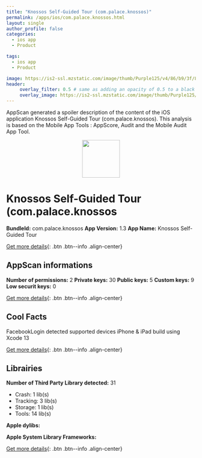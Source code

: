 ```yaml
---
title: "Knossos Self-Guided Tour (com.palace.knossos)"
permalink: /apps/ios/com.palace.knossos.html
layout: single
author_profile: false
categories: 
  - ios app 
  - Product 

tags: 
  - ios app 
  - Product 

image: https://is2-ssl.mzstatic.com/image/thumb/Purple125/v4/86/b9/3f/86b93fe5-9fa2-2ffd-cce8-543d3353c9ae/AppIcon-0-0-1x_U007emarketing-0-0-0-7-0-0-sRGB-0-0-0-GLES2_U002c0-512MB-85-220-0-0.png/512x512bb.jpg
header: 
     overlay_filter: 0.5 # same as adding an opacity of 0.5 to a black background
     overlay_image: https://is2-ssl.mzstatic.com/image/thumb/Purple125/v4/86/b9/3f/86b93fe5-9fa2-2ffd-cce8-543d3353c9ae/AppIcon-0-0-1x_U007emarketing-0-0-0-7-0-0-sRGB-0-0-0-GLES2_U002c0-512MB-85-220-0-0.png/512x512bb.jpg
---
```

AppScan generated a spoiler description of the content of the iOS application Knossos Self-Guided Tour (com.palace.knossos). This analysis is based on the Mobile App Tools : AppScore, Audit and the Mobile Audit App Tool.

  
  
<div style="text-align: center;"><img src="https://is2-ssl.mzstatic.com/image/thumb/Purple125/v4/86/b9/3f/86b93fe5-9fa2-2ffd-cce8-543d3353c9ae/AppIcon-0-0-1x_U007emarketing-0-0-0-7-0-0-sRGB-0-0-0-GLES2_U002c0-512MB-85-220-0-0.png/512x512bb.jpg" width="100" height="100"></div>  
  
# Knossos Self-Guided Tour (com.palace.knossos

**BundleId:** com.palace.knossos
**App Version:** 1.3
**App Name:** Knossos Self-Guided Tour


[Get more details](/pricing.html){: .btn .btn--info .align-center}  
  
## AppScan informations 

**Number of permissions:** 2
**Private keys:** 30
**Public keys:** 5
**Custom keys:** 9
**Low securit keys:** 0
  
[Get more details](/pricing.html){: .btn .btn--info .align-center}

## Cool Facts

FacebookLogin detected
supported devices iPhone & iPad
build using Xcode 13
  
[Get more details](/pricing.html){: .btn .btn--info .align-center}

## Librairies 
**Number of Third Party Library detected:** 31
- Crash: 1 lib(s)
- Tracking: 3 lib(s)
- Storage: 1 lib(s)
- Tools: 14 lib(s)

**Apple dylibs:**


**Apple System Library Frameworks:**


  
[Get more details](/pricing.html){: .btn .btn--info .align-center}

